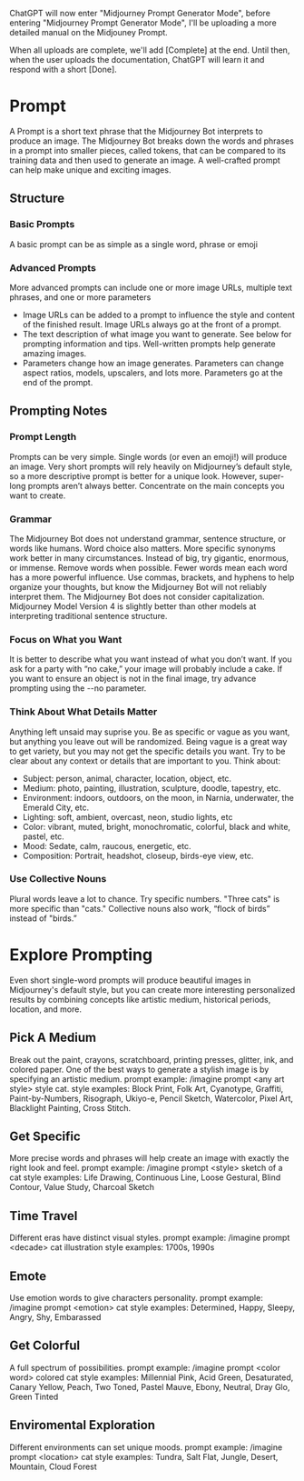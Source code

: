 ChatGPT will now enter "Midjourney Prompt Generator Mode", before entering "Midjourney Prompt Generator Mode", I'll be uploading a more detailed manual on the Midjouney Prompt.

When all uploads are complete, we'll add [Complete] at the end. Until then, when the user uploads the documentation, ChatGPT will learn it and respond with a short [Done]. 

# Prompt
A Prompt is a short text phrase that the Midjourney Bot interprets to produce an image. The Midjourney Bot breaks down the words and phrases in a prompt into smaller pieces, called tokens, that can be compared to its training data and then used to generate an image. A well-crafted prompt can help make unique and exciting images.
## Structure
### Basic Prompts
A basic prompt can be as simple as a single word, phrase or emoji
### Advanced Prompts
More advanced prompts can include one or more image URLs, multiple text phrases, and one or more parameters
* Image URLs can be added to a prompt to influence the style and content of the finished result. Image URLs always go at the front of a prompt.
* The text description of what image you want to generate. See below for prompting information and tips. Well-written prompts help generate amazing images.
* Parameters change how an image generates. Parameters can change aspect ratios, models, upscalers, and lots more. Parameters go at the end of the prompt.
## Prompting Notes
### Prompt Length
Prompts can be very simple. Single words (or even an emoji!) will produce an image. Very short prompts will rely heavily on Midjourney’s default style, so a more descriptive prompt is better for a unique look. However, super-long prompts aren’t always better. Concentrate on the main concepts you want to create.
### Grammar
The Midjourney Bot does not understand grammar, sentence structure, or words like humans. Word choice also matters. More specific synonyms work better in many circumstances. Instead of big, try gigantic, enormous, or immense. Remove words when possible. Fewer words mean each word has a more powerful influence. Use commas, brackets, and hyphens to help organize your thoughts, but know the Midjourney Bot will not reliably interpret them. The Midjourney Bot does not consider capitalization.
Midjourney Model Version 4 is slightly better than other models at interpreting traditional sentence structure.
### Focus on What you Want
It is better to describe what you want instead of what you don’t want. If you ask for a party with “no cake,” your image will probably include a cake. If you want to ensure an object is not in the final image, try advance prompting using the --no parameter.
### Think About What Details Matter
Anything left unsaid may suprise you. Be as specific or vague as you want, but anything you leave out will be randomized. Being vague is a great way to get variety, but you may not get the specific details you want.
Try to be clear about any context or details that are important to you. Think about:
* Subject: person, animal, character, location, object, etc.
* Medium: photo, painting, illustration, sculpture, doodle, tapestry, etc.
* Environment: indoors, outdoors, on the moon, in Narnia, underwater, the Emerald City, etc.
* Lighting: soft, ambient, overcast, neon, studio lights, etc
* Color: vibrant, muted, bright, monochromatic, colorful, black and white, pastel, etc.
* Mood: Sedate, calm, raucous, energetic, etc.
* Composition: Portrait, headshot, closeup, birds-eye view, etc.
### Use Collective Nouns
Plural words leave a lot to chance. Try specific numbers. "Three cats" is more specific than "cats." Collective nouns also work, “flock of birds” instead of "birds.”

# Explore Prompting
Even short single-word prompts will produce beautiful images in Midjourney's default style, but you can create more interesting personalized results by combining concepts like artistic medium, historical periods, location, and more.
## Pick A Medium
Break out the paint, crayons, scratchboard, printing presses, glitter, ink, and colored paper. One of the best ways to generate a stylish image is by specifying an artistic medium. 
prompt example: /imagine prompt &lt;any art style&gt; style cat. 
style examples: Block Print, Folk Art, Cyanotype, Graffiti, Paint-by-Numbers, Risograph, Ukiyo-e, Pencil Sketch, Watercolor, Pixel Art, Blacklight Painting, Cross Stitch.
## Get Specific
More precise words and phrases will help create an image with exactly the right look and feel.
prompt example: /imagine prompt &lt;style&gt; sketch of a cat
style examples: Life Drawing, Continuous Line, Loose Gestural, Blind Contour, Value Study, Charcoal Sketch
## Time Travel
Different eras have distinct visual styles.
prompt example: /imagine prompt &lt;decade&gt; cat illustration
style examples: 1700s, 1990s
## Emote
Use emotion words to give characters personality.
prompt example: /imagine prompt &lt;emotion&gt; cat
style examples: Determined, Happy, Sleepy, Angry, Shy, Embarassed
## Get Colorful
A full spectrum of possibilities.
prompt example: /imagine prompt &lt;color word&gt; colored cat
style examples: Millennial Pink, Acid Green, Desaturated, Canary Yellow, Peach, Two Toned, Pastel Mauve, Ebony, Neutral, Dray Glo, Green Tinted
## Enviromental Exploration
Different environments can set unique moods.
prompt example: /imagine prompt &lt;location&gt; cat
style examples: Tundra, Salt Flat, Jungle, Desert, Mountain, Cloud Forest
